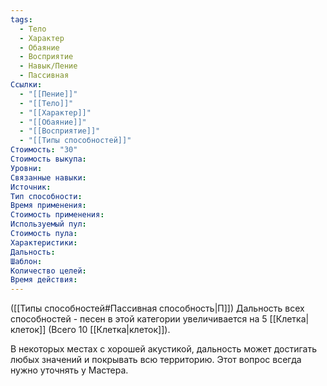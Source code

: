 ```yaml
---
tags:
  - Тело
  - Характер
  - Обаяние
  - Восприятие
  - Навык/Пение
  - Пассивная
Ссылки:
  - "[[Пение]]"
  - "[[Тело]]"
  - "[[Характер]]"
  - "[[Обаяние]]"
  - "[[Восприятие]]"
  - "[[Типы способностей]]"
Стоимость: "30"
Стоимость выкупа:
Уровни:
Связанные навыки:
Источник:
Тип способности:
Время применения:
Стоимость применения:
Используемый пул:
Стоимость пула:
Характеристики:
Дальность:
Шаблон:
Количество целей:
Время действия:
---
```

([[Типы способностей#Пассивная способность|П]]) Дальность всех способностей - песен в этой категории увеличивается на 5 [[Клетка|клеток]] (Всего 10 [[Клетка|клеток]]).

В некоторых местах с хорошей акустикой, дальность может достигать любых значений и покрывать всю территорию. Этот вопрос всегда нужно уточнять у Мастера. 

